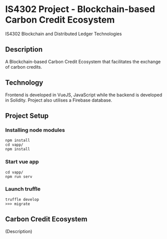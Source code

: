 # IS4302 Project - Blockchain-based Carbon Credit Ecosystem

IS4302 Blockchain and Distributed Ledger Technologies

## Description

A Blockchain-based Carbon Credit Ecosystem that facilitates the exchange of carbon credits.

## Technology

Frontend is developed in VueJS, JavaScript while the backend is developed in Solidity. Project also utilises a Firebase
database.

## Project Setup

### Installing node modules

```
npm install
cd vapp/
npm install
```

### Start vue app

```
cd vapp/
npm run serv 
```

### Launch truffle

```
truffle develop
>>> migrate
```

## Carbon Credit Ecosystem

(Description)